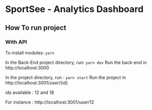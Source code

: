 # SportSee - Analytics Dashboard

## How To run project

### With API

To install modules:
`yarn`

In the Back-End project directory, run:
`yarn dev`
Run the back-end in http://localhost:3000

In the project directory, run :
`yarn start`
Run the project in http://localhost:3001/user/{id}

ids available : 12 and 18

For instance : http://localhost:3001/user/12


